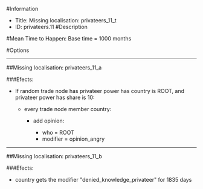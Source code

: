 #Information
 - Title: Missing localisation: privateers_11_t
 - ID: privateers.11
#Description

#Mean Time to Happen:
Base time = 1000 months

#Options

___
##Missing localisation: privateers_11_a

###Efects:<ul><li>If random trade node has privateer power has country is ROOT, and privateer power has share is 10:</li><ul><li>every trade node member country:</li><ul><li>add opinion:</li><ul><li>who = ROOT</li><li>modifier = opinion_angry</li></ul></ul></ul></ul>

___
##Missing localisation: privateers_11_b

###Efects:<ul><li>country gets the modifier "denied_knowledge_privateer" for 1835 days</li></ul>
